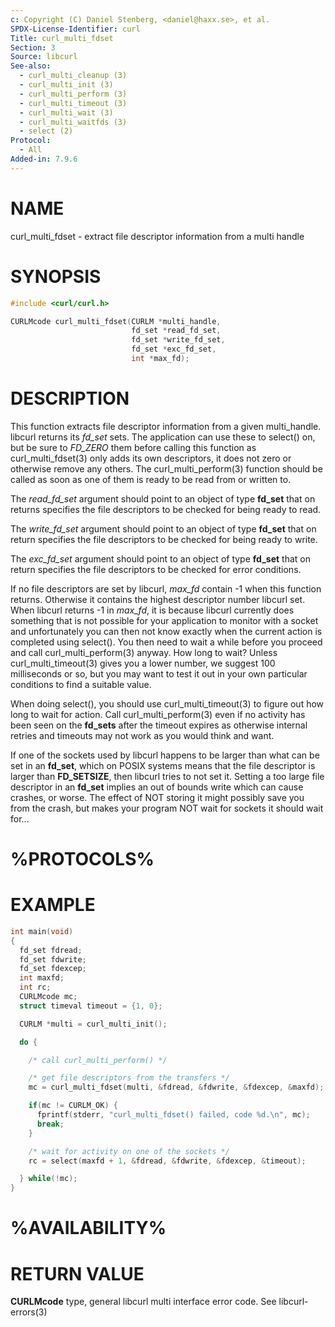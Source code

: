 ```yaml
---
c: Copyright (C) Daniel Stenberg, <daniel@haxx.se>, et al.
SPDX-License-Identifier: curl
Title: curl_multi_fdset
Section: 3
Source: libcurl
See-also:
  - curl_multi_cleanup (3)
  - curl_multi_init (3)
  - curl_multi_perform (3)
  - curl_multi_timeout (3)
  - curl_multi_wait (3)
  - curl_multi_waitfds (3)
  - select (2)
Protocol:
  - All
Added-in: 7.9.6
---
```


# NAME

curl_multi_fdset - extract file descriptor information from a multi handle

# SYNOPSIS

~~~c
#include <curl/curl.h>

CURLMcode curl_multi_fdset(CURLM *multi_handle,
                           fd_set *read_fd_set,
                           fd_set *write_fd_set,
                           fd_set *exc_fd_set,
                           int *max_fd);
~~~

# DESCRIPTION

This function extracts file descriptor information from a given multi_handle.
libcurl returns its *fd_set* sets. The application can use these to
select() on, but be sure to *FD_ZERO* them before calling this function as
curl_multi_fdset(3) only adds its own descriptors, it does not zero or
otherwise remove any others. The curl_multi_perform(3) function should
be called as soon as one of them is ready to be read from or written to.

The *read_fd_set* argument should point to an object of type **fd_set**
that on returns specifies the file descriptors to be checked for being ready
to read.

The *write_fd_set* argument should point to an object of type **fd_set**
that on return specifies the file descriptors to be checked for being ready to
write.

The *exc_fd_set* argument should point to an object of type **fd_set**
that on return specifies the file descriptors to be checked for error
conditions.

If no file descriptors are set by libcurl, *max_fd* contain -1 when this
function returns. Otherwise it contains the highest descriptor number libcurl
set. When libcurl returns -1 in *max_fd*, it is because libcurl currently
does something that is not possible for your application to monitor with a
socket and unfortunately you can then not know exactly when the current action
is completed using select(). You then need to wait a while before you proceed
and call curl_multi_perform(3) anyway. How long to wait? Unless
curl_multi_timeout(3) gives you a lower number, we suggest 100
milliseconds or so, but you may want to test it out in your own particular
conditions to find a suitable value.

When doing select(), you should use curl_multi_timeout(3) to figure out
how long to wait for action. Call curl_multi_perform(3) even if no
activity has been seen on the **fd_sets** after the timeout expires as
otherwise internal retries and timeouts may not work as you would think and
want.

If one of the sockets used by libcurl happens to be larger than what can be
set in an **fd_set**, which on POSIX systems means that the file descriptor
is larger than **FD_SETSIZE**, then libcurl tries to not set it. Setting a
too large file descriptor in an **fd_set** implies an out of bounds write
which can cause crashes, or worse. The effect of NOT storing it might possibly
save you from the crash, but makes your program NOT wait for sockets it should
wait for...

# %PROTOCOLS%

# EXAMPLE

~~~c
int main(void)
{
  fd_set fdread;
  fd_set fdwrite;
  fd_set fdexcep;
  int maxfd;
  int rc;
  CURLMcode mc;
  struct timeval timeout = {1, 0};

  CURLM *multi = curl_multi_init();

  do {

    /* call curl_multi_perform() */

    /* get file descriptors from the transfers */
    mc = curl_multi_fdset(multi, &fdread, &fdwrite, &fdexcep, &maxfd);

    if(mc != CURLM_OK) {
      fprintf(stderr, "curl_multi_fdset() failed, code %d.\n", mc);
      break;
    }

    /* wait for activity on one of the sockets */
    rc = select(maxfd + 1, &fdread, &fdwrite, &fdexcep, &timeout);

  } while(!mc);
}
~~~

# %AVAILABILITY%

# RETURN VALUE

**CURLMcode** type, general libcurl multi interface error code. See
libcurl-errors(3)
